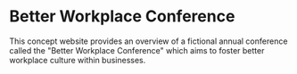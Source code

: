 # Better Workplace Conference

This concept website provides an overview of a fictional annual conference called the "Better Workplace Conference" which aims to foster better workplace culture within businesses.